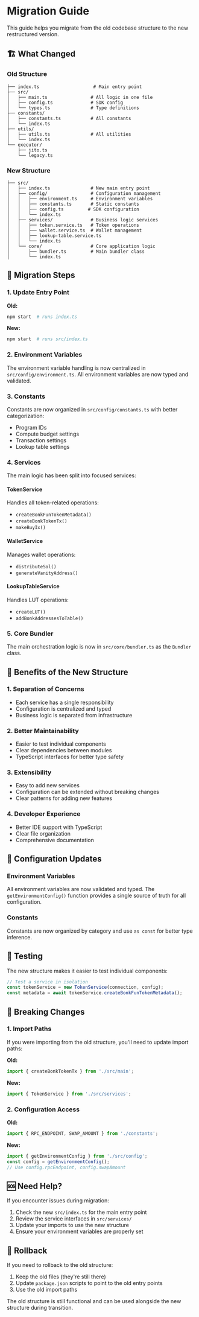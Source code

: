 # Migration Guide

This guide helps you migrate from the old codebase structure to the new restructured version.

## 🏗️ What Changed

### Old Structure
```
├── index.ts                    # Main entry point
├── src/
│   ├── main.ts                # All logic in one file
│   ├── config.ts              # SDK config
│   └── types.ts               # Type definitions
├── constants/
│   ├── constants.ts           # All constants
│   └── index.ts
├── utils/
│   ├── utils.ts               # All utilities
│   └── index.ts
└── executor/
    ├── jito.ts
    └── legacy.ts
```

### New Structure
```
├── src/
│   ├── index.ts               # New main entry point
│   ├── config/                # Configuration management
│   │   ├── environment.ts     # Environment variables
│   │   ├── constants.ts       # Static constants
│   │   ├── config.ts         # SDK configuration
│   │   └── index.ts
│   ├── services/              # Business logic services
│   │   ├── token.service.ts   # Token operations
│   │   ├── wallet.service.ts  # Wallet management
│   │   ├── lookup-table.service.ts
│   │   └── index.ts
│   └── core/                  # Core application logic
│       ├── bundler.ts         # Main bundler class
│       └── index.ts
```

## 🔄 Migration Steps

### 1. Update Entry Point

**Old:**
```bash
npm start  # runs index.ts
```

**New:**
```bash
npm start  # runs src/index.ts
```

### 2. Environment Variables

The environment variable handling is now centralized in `src/config/environment.ts`. All environment variables are now typed and validated.

### 3. Constants

Constants are now organized in `src/config/constants.ts` with better categorization:
- Program IDs
- Compute budget settings
- Transaction settings
- Lookup table settings

### 4. Services

The main logic has been split into focused services:

#### TokenService
Handles all token-related operations:
- `createBonkFunTokenMetadata()`
- `createBonkTokenTx()`
- `makeBuyIx()`

#### WalletService
Manages wallet operations:
- `distributeSol()`
- `generateVanityAddress()`

#### LookupTableService
Handles LUT operations:
- `createLUT()`
- `addBonkAddressesToTable()`

### 5. Core Bundler

The main orchestration logic is now in `src/core/bundler.ts` as the `Bundler` class.

## 🚀 Benefits of the New Structure

### 1. **Separation of Concerns**
- Each service has a single responsibility
- Configuration is centralized and typed
- Business logic is separated from infrastructure

### 2. **Better Maintainability**
- Easier to test individual components
- Clear dependencies between modules
- TypeScript interfaces for better type safety

### 3. **Extensibility**
- Easy to add new services
- Configuration can be extended without breaking changes
- Clear patterns for adding new features

### 4. **Developer Experience**
- Better IDE support with TypeScript
- Clear file organization
- Comprehensive documentation

## 🔧 Configuration Updates

### Environment Variables
All environment variables are now validated and typed. The `getEnvironmentConfig()` function provides a single source of truth for all configuration.

### Constants
Constants are now organized by category and use `as const` for better type inference.

## 🧪 Testing

The new structure makes it easier to test individual components:

```typescript
// Test a service in isolation
const tokenService = new TokenService(connection, config);
const metadata = await tokenService.createBonkFunTokenMetadata();
```

## 📝 Breaking Changes

### 1. Import Paths
If you were importing from the old structure, you'll need to update import paths:

**Old:**
```typescript
import { createBonkTokenTx } from './src/main';
```

**New:**
```typescript
import { TokenService } from './src/services';
```

### 2. Configuration Access
**Old:**
```typescript
import { RPC_ENDPOINT, SWAP_AMOUNT } from './constants';
```

**New:**
```typescript
import { getEnvironmentConfig } from './src/config';
const config = getEnvironmentConfig();
// Use config.rpcEndpoint, config.swapAmount
```

## 🆘 Need Help?

If you encounter issues during migration:

1. Check the new `src/index.ts` for the main entry point
2. Review the service interfaces in `src/services/`
3. Update your imports to use the new structure
4. Ensure your environment variables are properly set

## 🔄 Rollback

If you need to rollback to the old structure:

1. Keep the old files (they're still there)
2. Update `package.json` scripts to point to the old entry points
3. Use the old import paths

The old structure is still functional and can be used alongside the new structure during transition. 